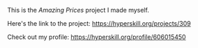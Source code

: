 This is the *Amazing Prices* project I made myself.


Here's the link to the project: https://hyperskill.org/projects/309

Check out my profile: https://hyperskill.org/profile/606015450

